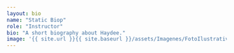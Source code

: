 ```yaml
---
layout: bio
name: "Static Biop"
role: "Instructor"
bio: "A short biography about Haydee."
image: '{{ site.url }}{{ site.baseurl }}/assets/Imagenes/FotoIlustrativaHorizontal.png'
---
```

